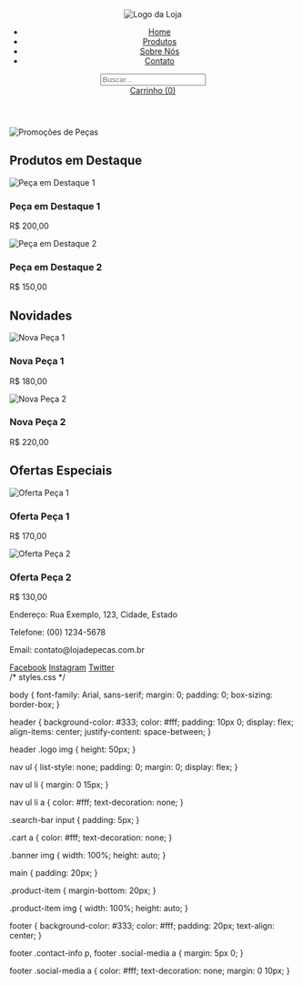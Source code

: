 <html lang="<pt-BR">
<head>
    <meta charset="UTF-8">
    <meta name="viewport" content="width=device-width, initial-scale=1.0">
    <title>Loja de Peças de Carro</title>
    <link rel="stylesheet" href="styles.css">
</head>
<body>
    <header>
        <div class="logo">
            <img src="logo.png" alt="Logo da Loja">
        </div>
        <nav>
            <ul>
                <li><a href="#">Home</a></li>
                <li><a href="#">Produtos</a></li>
                <li><a href="#">Sobre Nós</a></li>
                <li><a href="#">Contato</a></li>
            </ul>
        </nav>
        <div class="search-bar">
            <input type="text" placeholder="Buscar...">
        </div>
        <div class="cart">
            <a href="#">Carrinho (0)</a>
        </div>
    </header>
    <main>
        <section class="banner">
            <img src="banner.jpg" alt="Promoções de Peças">
        </section>
        <section class="highlights">
            <h2>Produtos em Destaque</h2>
            <div class="product-item">
                <img src="peca-destaque1.jpg" alt="Peça em Destaque 1">
                <h3>Peça em Destaque 1</h3>
                <p>R$ 200,00</p>
            </div>
            <div class="product-item">
                <img src="peca-destaque2.jpg" alt="Peça em Destaque 2">
                <h3>Peça em Destaque 2</h3>
                <p>R$ 150,00</p>
            </div>
        </section>
        <section class="news">
            <h2>Novidades</h2>
            <div class="product-item">
                <img src="nova-peca1.jpg" alt="Nova Peça 1">
                <h3>Nova Peça 1</h3>
                <p>R$ 180,00</p>
            </div>
            <div class="product-item">
                <img src="nova-peca2.jpg" alt="Nova Peça 2">
                <h3>Nova Peça 2</h3>
                <p>R$ 220,00</p>
            </div>
        </section>
        <section class="offers">
            <h2>Ofertas Especiais</h2>
            <div class="product-item">
                <img src="oferta-peca1.jpg" alt="Oferta Peça 1">
                <h3>Oferta Peça 1</h3>
                <p>R$ 170,00</p>
            </div>
            <div class="product-item">
                <img src="oferta-peca2.jpg" alt="Oferta Peça 2">
                <h3>Oferta Peça 2</h3>
                <p>R$ 130,00</p>
            </div>
        </section>
    </main>
    <footer>
        <div class="contact-info">
            <p>Endereço: Rua Exemplo, 123, Cidade, Estado</p>
            <p>Telefone: (00) 1234-5678</p>
            <p>Email: contato@lojadepecas.com.br</p>
        </div>
        <div class="social-media">
            <a href="#">Facebook</a>
            <a href="#">Instagram</a>
            <a href="#">Twitter</a>
        </div>
    </footer>
</body>
</html>
/* styles.css */

body {
    font-family: Arial, sans-serif;
    margin: 0;
    padding: 0;
    box-sizing: border-box;
}

header {
    background-color: #333;
    color: #fff;
    padding: 10px 0;
    display: flex;
    align-items: center;
    justify-content: space-between;
}

header .logo img {
    height: 50px;
}

nav ul {
    list-style: none;
    padding: 0;
    margin: 0;
    display: flex;
}

nav ul li {
    margin: 0 15px;
}

nav ul li a {
    color: #fff;
    text-decoration: none;
}

.search-bar input {
    padding: 5px;
}

.cart a {
    color: #fff;
    text-decoration: none;
}

.banner img {
    width: 100%;
    height: auto;
}

main {
    padding: 20px;
}

.product-item {
    margin-bottom: 20px;
}

.product-item img {
    width: 100%;
    height: auto;
}

footer {
    background-color: #333;
    color: #fff;
    padding: 20px;
    text-align: center;
}

footer .contact-info p,
footer .social-media a {
    margin: 5px 0;
}

footer .social-media a {
    color: #fff;
    text-decoration: none;
    margin: 0 10px;
}
